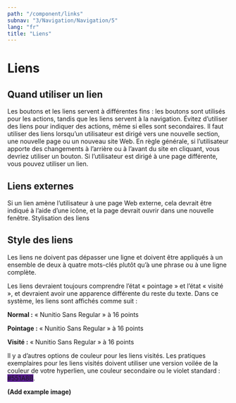 ```yaml
---
path: "/component/links"
subnav: "3/Navigation/Navigation/5"
lang: "fr"
title: "Liens"
---
```


<helmet>
<title> Liens - Système de conception Aurora </title>
</helmet>

# Liens

## Quand utiliser un lien

Les boutons et les liens servent à différentes fins : les boutons sont utilisés pour les actions, tandis que les liens servent à la navigation. Évitez d’utiliser des liens pour indiquer des actions, même si elles sont secondaires. Il faut utiliser des liens lorsqu’un utilisateur est dirigé vers une nouvelle section, une nouvelle page ou un nouveau site Web.
En règle générale, si l’utilisateur apporte des changements à l’arrière ou à l’avant du site en cliquant, vous devriez utiliser un bouton. Si l’utilisateur est dirigé à une page différente, vous pouvez utiliser un lien.

## Liens externes

Si un lien amène l’utilisateur à une page Web externe, cela devrait être indiqué à l’aide d’une icône, et la page devrait ouvrir dans une nouvelle fenêtre.
Stylisation des liens

## Style des liens

Les liens ne doivent pas dépasser une ligne et doivent être appliqués à un ensemble de deux à quatre mots-clés plutôt qu’à une phrase ou à une ligne complète.

Les liens devraient toujours comprendre l’état « pointage » et l’état « visité », et devraient avoir une apparence différente du reste du texte. Dans ce système, les liens sont affichés comme suit :

**Normal :** « Nunitio Sans Regular » à 16 points

**Pointage :** « Nunitio Sans Regular » à 16 points

**Visité :** « Nunitio Sans Regular » à 16 points

Il y a d’autres options de couleur pour les liens visités. Les pratiques exemplaires pour les liens visités doivent utiliser une version voilée de la couleur de votre hyperlien, une couleur secondaire ou le violet standard : <badge style="background-color: #551A8B">#551A8B</badge>.

**\(Add example image\)**
